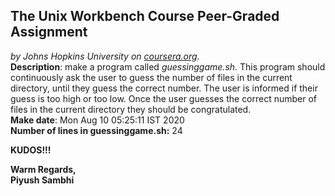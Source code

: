 ## The Unix Workbench Course Peer-Graded Assignment
*by Johns Hopkins University on [coursera.org](https://www.coursera.org/).*
\
**Description**: make a program called *guessinggame.sh*. This program should continuously ask the user to guess the number of files in the current directory, until they guess the correct number. The user is informed if their guess is too high or too low. Once the user guesses the correct number of files in the current directory they should be congratulated.
\
**Make date**: Mon Aug 10 05:25:11 IST 2020
\
**Number of lines in guessinggame.sh:** 24

**KUDOS!!!**

**Warm Regards,**
\
**Piyush Sambhi**
